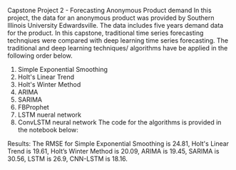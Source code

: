Capstone Project 2 - Forecasting Anonymous Product demand
In this project, the data for an anonymous product was provided by Southern Illinois University Edwardsville. The data includes five years demand data for the product. In this capstone, traditional time series forecasting technqiues were compared with deep learning time series forecasting. The traditional and deep learning techniques/ algorithms have be applied in the following order below.
1. Simple Exponential Smoothing
2. Holt's Linear Trend
3. Holt's Winter Method
4. ARIMA
5. SARIMA
6. FBProphet 
7. LSTM nueral network
8. ConvLSTM neural network
The code for the algorithms is provided in the notebook below:



Results: The RMSE for 
  Simple Exponential Smoothing is 24.81,
  Holt's Linear Trend is 19.61,
  Holt’s Winter Method is 20.09,
  ARIMA is 19.45,
  SARIMA is 30.56,
  LSTM is 26.9,
  CNN-LSTM is 18.16.


  
  
  


  
 

